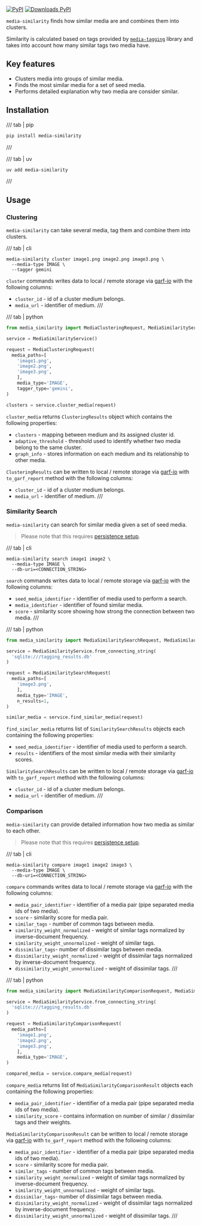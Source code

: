 [![PyPI](https://img.shields.io/pypi/v/media-similarity?logo=pypi&logoColor=white&style=flat-square)](https://pypi.org/project/media-similarity)
[![Downloads PyPI](https://img.shields.io/pypi/dw/media-similarity?logo=pypi)](https://pypi.org/project/media-similarity/)

`media-similarity` finds how similar media are and combines them into clusters.

Similarity is calculated based on tags provided by [`media-tagging`](../tagging/overview.md) library and takes into
account how many similar tags two media have.

## Key features

* Clusters media into groups of similar media.
* Finds the most similar media for a set of seed media.
* Performs detailed explanation why two media are consider similar.


## Installation


/// tab | pip
```bash
pip install media-similarity
```
///

/// tab | uv
```bash
uv add media-similarity
```
///

## Usage

### Clustering

`media-similarity` can take several media, tag them and combine them into clusters.

/// tab | cli
```
media-similarity cluster image1.png image2.png image3.png \
  --media-type IMAGE \
  --tagger gemini
```

`cluster` commands writes data to local / remote storage via [garf-io](https://google.github.io/garf/usage/writers/) with the following columns:

* `cluster_id` - id of a cluster medium belongs.
* `media_url` - identifier of medium.
///

/// tab | python

```python
from media_similarity import MediaClusteringRequest, MediaSimilarityService

service = MediaSimilarityService()

request = MediaClusteringRequest(
  media_paths=[
    'image1.png',
    'image2.png',
    'image3.png',
    ],
    media_type='IMAGE',
    tagger_type='gemini',
)

clusters = service.cluster_media(request)
```

`cluster_media` returns `ClusteringResults` object which contains the following properties:

* `clusters` - mapping between medium and its assigned cluster id.
* `adaptive_threshold` - threshold used to identify whether two media belong to the same cluster.
* `graph_info` -  stores information on each medium and its relationship to other media.


`ClusteringResults` can be written to local / remote storage via [garf-io](https://google.github.io/garf/usage/writers/) with `to_garf_report` method with the following columns:

* `cluster_id` - id of a cluster medium belongs.
* `media_url` - identifier of medium.
///

### Similarity Search

`media-similarity` can search for similar media given a set of seed media.

> Please note that this requires [persistence setup](persistence.md).



/// tab | cli
```
media-similarity search image1 image2 \
  --media-type IMAGE \
  --db-uri=<CONNECTION_STRING>
```

`search` commands writes data to local / remote storage via [garf-io](https://google.github.io/garf/usage/writers/) with the following columns:

* `seed_media_identifier` - identifier of media used to perform a search.
* `media_identifier` - identifier of found similar media.
* `score` - similarity score showing how strong the connection between two media.
///

/// tab | python

```python
from media_similarity import MediaSimilaritySearchRequest, MediaSimilarityService

service = MediaSimilarityService.from_connecting_string(
  'sqlite:///tagging_results.db'
)

request = MediaSimilaritySearchRequest(
  media_paths=[
    'image3.png',
    ],
    media_type='IMAGE',
    n_results=1,
)

similar_media = service.find_similar_media(request)
```

`find_similar_media` returns list of `SimilaritySearchResults` objects each containing the following properties:

* `seed_media_identifier` - identifier of media used to perform a search.
* `results` - identifiers of the most similar media with their similarity scores.


`SimilaritySearchResults` can be written to local / remote storage via [garf-io](https://google.github.io/garf/usage/writers/) with `to_garf_report` method with the following columns:

* `cluster_id` - id of a cluster medium belongs.
* `media_url` - identifier of medium.
///

### Comparison

`media-similarity` can provide detailed information how two media as similar to each other.

> Please note that this requires [persistence setup](persistence.md).



/// tab | cli
```
media-similarity compare image1 image2 image3 \
  --media-type IMAGE \
  --db-uri=<CONNECTION_STRING>
```

`compare` commands writes data to local / remote storage via [garf-io](https://google.github.io/garf/usage/writers/) with the following columns:

* `media_pair_identifier` - identifier of a media pair (pipe separated media ids of two media).
* `score` - similarity score for media pair.
* `similar_tags` - number of common tags between media.
* `similarity_weight_normalized` - weight of similar tags normalized by inverse-document frequency.
* `similarity_weight_unnormalized` - weight of similar tags.
* `dissimilar_tags`- number of dissimilar tags between media.
* `dissimilarity_weight_normalized` - weight of dissimilar tags normalized by inverse-document frequency.
* `dissimilarity_weight_unnormalized` - weight of dissimilar tags.
///

/// tab | python

```python
from media_similarity import MediaSimilarityComparisonRequest, MediaSimilarityService

service = MediaSimilarityService.from_connecting_string(
  'sqlite:///tagging_results.db'
)

request = MediaSimilarityComparisonRequest(
  media_paths=[
    'image1.png',
    'image2.png',
    'image3.png',
    ],
    media_type='IMAGE',
)

compared_media = service.compare_media(request)
```

`compare_media` returns list of `MediaSimilarityComparisonResult` objects each containing the following properties:

* `media_pair_identifier` - identifier of a media pair (pipe separated media ids of two media).
* `similarity_score` - contains information on number of similar / dissimilar tags and their weights.


`MediaSimilarityComparisonResult` can be written to local / remote storage via [garf-io](https://google.github.io/garf/usage/writers/) with `to_garf_report` method with the following columns:

* `media_pair_identifier` - identifier of a media pair (pipe separated media ids of two media).
* `score` - similarity score for media pair.
* `similar_tags` - number of common tags between media.
* `similarity_weight_normalized` - weight of similar tags normalized by inverse-document frequency.
* `similarity_weight_unnormalized` - weight of similar tags.
* `dissimilar_tags`- number of dissimilar tags between media.
* `dissimilarity_weight_normalized` - weight of dissimilar tags normalized by inverse-document frequency.
* `dissimilarity_weight_unnormalized` - weight of dissimilar tags.
///

